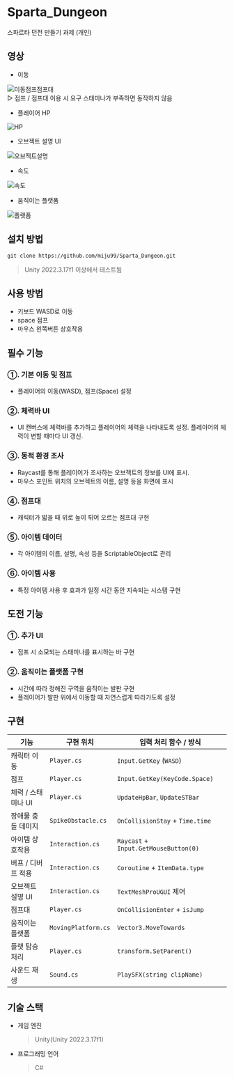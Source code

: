 # Sparta_Dungeon
스파르타 던전 만들기 과제 (개인)

## 영상

- 이동

![이동점프점프대](https://github.com/user-attachments/assets/6d1f0e1b-32e1-4254-b2b7-4d0d0cf19a9e)
<br>
▷ 점프 / 점프대 이용 시 요구 스태미나가 부족하면 동작하지 않음

- 플레이어 HP

![HP](https://github.com/user-attachments/assets/a35b36a3-5e97-4a83-a75e-91b5cec7fc02)

- 오브젝트 설명 UI
  
![오브젝트설명](https://github.com/user-attachments/assets/35c65752-78c8-4bf8-81f1-1207cdca51b5)

- 속도
  
![속도](https://github.com/user-attachments/assets/cdc2f27d-1c52-4d90-a5e4-00ac11917e07)


- 움직이는 플랫폼

![플랫폼](https://github.com/user-attachments/assets/7c53ba0b-8ba3-4715-a67d-3c58df1742d8)

## 설치 방법
`git clone https://github.com/miju99/Sparta_Dungeon.git`
> Unity 2022.3.17f1 이상에서 테스트됨

## 사용 방법
* 키보드 WASD로 이동
* space 점프
* 마우스 왼쪽버튼 상호작용

## 필수 기능
### ①. 기본 이동 및 점프
  * 플레이어의 이동(WASD), 점프(Space) 설정
### ②. 체력바 UI
  * UI 캔버스에 체력바를 추가하고 플레이어의 체력을 나타내도록 설정. 플레이어의 체력이 변할 때마다 UI 갱신.
### ③. 동적 환경 조사
  * Raycast를 통해 플레이어가 조사하는 오브젝트의 정보를 UI에 표시.
  * 마우스 포인트 위치의 오브젝트의 이름, 설명 등을 화면에 표시
### ④. 점프대
  * 캐릭터가 밟을 때 위로 높이 튀어 오르는 점프대 구현
### ⑤. 아이템 데이터
  * 각 아이템의 이름, 설명, 속성 등을 ScriptableObject로 관리
### ⑥. 아이템 사용
  * 특정 아이템 사용 후 효과가 일정 시간 동안 지속되는 시스템 구현

## 도전 기능
### ①. 추가 UI
  * 점프 시 소모되는 스태미나를 표시하는 바 구현
### ②. 움직이는 플랫폼 구현
  * 시간에 따라 정해진 구역을 움직이는 발판 구현
  * 플레이어가 발판 위에서 이동할 때 자연스럽게 따라가도록 설정

## 구현
| 기능 | 구현 위치 | 입력 처리 함수 / 방식 |
|-|-|-|
| 캐릭터 이동 | `Player.cs`| `Input.GetKey` (`WASD`) |
| 점프| `Player.cs` | `Input.GetKey(KeyCode.Space)` |
| 체력 / 스태미나 UI | `Player.cs` | `UpdateHpBar`, `UpdateSTBar`  |
| 장애물 충돌 데미지 | `SpikeObstacle.cs` | `OnCollisionStay` + `Time.time` |
| 아이템 상호작용 | `Interaction.cs` | `Raycast` + `Input.GetMouseButton(0)` |
| 버프 / 디버프 적용 | `Interaction.cs` | `Coroutine` + `ItemData.type` |
| 오브젝트 설명 UI | `Interaction.cs` | `TextMeshProUGUI` 제어 |
| 점프대 | `Player.cs` | `OnCollisionEnter` + `isJump` |
| 움직이는 플랫폼 | `MovingPlatform.cs`| `Vector3.MoveTowards` |
| 플랫 탑승 처리 | `Player.cs` | `transform.SetParent()` |
| 사운드 재생 | `Sound.cs` | `PlaySFX(string clipName)` |

## 기술 스택
  * 게임 엔진
    > Unity(Unity 2022.3.17f1)
  * 프로그래밍 언어
    > C#
